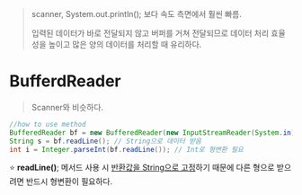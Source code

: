 >scanner, System.out.println(); 보다 속도 측면에서 훨씬 빠름.
>
>입력된 데이터가 바로 전달되지 않고 버퍼를 거쳐 전달되므로 데이터 처리 효율성을 높이고 많은 양의 데이터를 처리할 때 유리하다.

# BufferdReader
> Scanner와 비슷하다.

```java
//how to use method
BufferedReader bf = new BufferedReader(new InputStreamReader(System.in));
String s = bf.readLine(); // String으로 데이터 받음
int i = Integer.parseInt(bf.readLine()); // Int로 형변환 필요
```

⭐️ **readLine()**;
메서드 사용 시 <u>반환값을 String으로 고정</u>하기 때문에 다른 형으로 받으려면 반드시 형변환이 필요하다. 